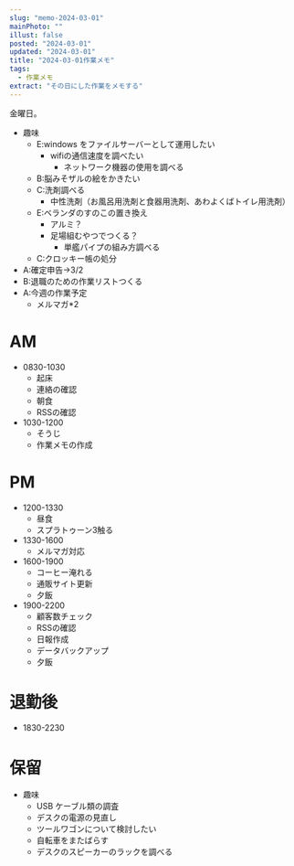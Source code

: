 ```yaml
---
slug: "memo-2024-03-01"
mainPhoto: ""
illust: false
posted: "2024-03-01"
updated: "2024-03-01"
title: "2024-03-01作業メモ"
tags:
  - 作業メモ
extract: "その日にした作業をメモする"
---
```


金曜日。

- 趣味
  - E:windows をファイルサーバーとして運用したい
    - wifiの通信速度を調べたい
      - ネットワーク機器の使用を調べる
  - B:脳みそザルの絵をかきたい
  - C:洗剤調べる
    - 中性洗剤（お風呂用洗剤と食器用洗剤、あわよくばトイレ用洗剤）
  - E:ベランダのすのこの置き換え
    - アルミ？
    - 足場組むやつでつくる？
      - 単艦パイプの組み方調べる
  - C:クロッキー帳の処分
- A:確定申告→3/2
- B:退職のための作業リストつくる
- A:今週の作業予定
  - メルマガ*2


# AM

- 0830-1030
  - 起床
  - 連絡の確認
  - 朝食
  - RSSの確認
- 1030-1200
  - そうじ
  - 作業メモの作成

# PM

- 1200-1330
  - 昼食
  - スプラトゥーン3触る
- 1330-1600
  - メルマガ対応
- 1600-1900
  - コーヒー淹れる
  - 通販サイト更新
  - 夕飯
- 1900-2200
  - 顧客数チェック
  - RSSの確認
  - 日報作成
  - データバックアップ
  - 夕飯

# 退勤後

- 1830-2230

# 保留

- 趣味
  - USB ケーブル類の調査
  - デスクの電源の見直し
  - ツールワゴンについて検討したい
  - 自転車をまたばらす
  - デスクのスピーカーのラックを調べる